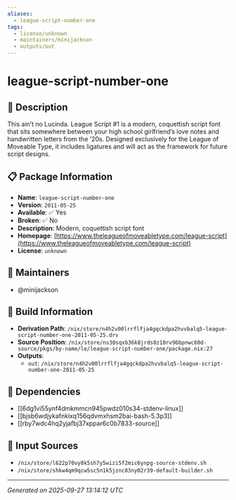 ```yaml
---
aliases:
  - league-script-number-one
tags:
  - license/unknown
  - maintainers/minijackson
  - outputs/out
---
```


# league-script-number-one

## 📝 Description

This ain’t no Lucinda. League Script #1 is a modern, coquettish script
font that sits somewhere between your high school girlfriend’s love notes
and handwritten letters from the ’20s. Designed exclusively for the
League of Moveable Type, it includes ligatures and will act as the
framework for future script designs.


## 📋 Package Information

- **Name**: `league-script-number-one`
- **Version**: `2011-05-25`
- **Available**: ✅ Yes
- **Broken**: ✅ No
- **Description**: Modern, coquettish script font
- **Homepage**: [https://www.theleagueofmoveabletype.com/league-script](https://www.theleagueofmoveabletype.com/league-script)
- **License**: `unknown`
## 👥 Maintainers

- @minijackson


## 🔧 Build Information

- **Derivation Path**: `/nix/store/n4h2v00lrrflfja4gqckdpa2hvvbalq5-league-script-number-one-2011-05-25.drv`
- **Source Position**: `/nix/store/ns30sqxb36k8jrds8z18rv96bpnwc60d-source/pkgs/by-name/le/league-script-number-one/package.nix:27`
- **Outputs**:
  - `out`:  `/nix/store/n4h2v00lrrflfja4gqckdpa2hvvbalq5-league-script-number-one-2011-05-25`

## 🔗 Dependencies

- [[6dg1vi55ynf4dmkmmcn945pwdz010s34-stdenv-linux]]
- [[bjsb6wdjykafnkixq156qdvmxhsm2bai-bash-5.3p3]]
- [[rby7wdc4hq2yjafbj37xppar6c0b7833-source]]

## 📁 Input Sources

- `/nix/store/l622p70vy8k5sh7y5wizi5f2mic6ynpg-source-stdenv.sh`
- `/nix/store/shkw4qm9qcw5sc5n1k5jznc83ny02r39-default-builder.sh`

---
*Generated on 2025-09-27 13:14:12 UTC*

